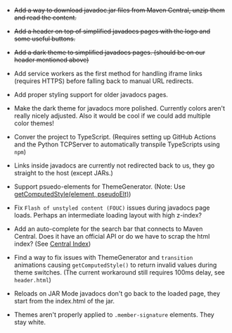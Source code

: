 * ~~Add a way to download javadoc.jar files from Maven Central, unzip them and read the content.~~
* ~~Add a header on top of simplified javadocs pages with the logo and some useful buttons.~~
* ~~Add a dark theme to simplified javadocs pages. (should be on our header mentioned above)~~

* Add service workers as the first method for handling iframe links (requires HTTPS) before falling back to manual URL redirects.
* Add proper styling support for older javadocs pages.
* Make the dark theme for javadocs more polished. Currently colors aren't really nicely adjusted. Also it would be cool if we could add multiple color themes!
* Conver the project to TypeScript. (Requires setting up GitHub Actions and the Python TCPServer to automatically transpile TypeScripts using `npm`)
* Links inside javadocs are currently not redirected back to us, they go straight to the host (except JARs.)
* Support psuedo-elements for ThemeGenerator. (Note: Use [getComputedStyle(element, pseudoElt)](https://developer.mozilla.org/en-US/docs/Web/API/Window/getComputedStyle))
* Fix `Flash of unstyled content (FOUC)` issues during javadocs page loads. Perhaps an intermediate loading layout with high z-index?
* Add an auto-complete for the search bar that connects to Maven Central. Does it have an official API or do we have to scrap the html index? (See [Central Index](https://maven.apache.org/repository/central-index.html))
* Find a way to fix issues with ThemeGenerator and `transition` animations causing `getComputedStyle()` to return invalid values during theme switches. (The current workaround still requires 100ms delay, see `header.html`)
* Reloads on JAR Mode javadocs don't go back to the loaded page, they start from the index.html of the jar.
* Themes aren't properly applied to `.member-signature` elements. They stay white.